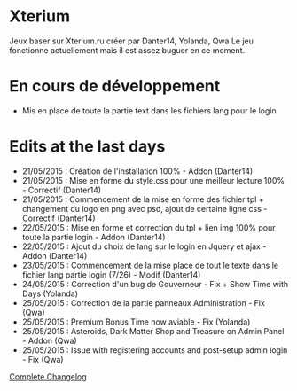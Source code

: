 ﻿# Xterium
Jeux baser sur Xterium.ru créer par Danter14, Yolanda, Qwa
Le jeu fonctionne actuellement mais il est assez buguer en ce moment.

# En cours de développement
- Mis en place de toute la partie text dans les fichiers lang pour le login

# Edits at the last days
- 21/05/2015 : Création de l'installation 100% - Addon (Danter14)
- 21/05/2015 : Mise en forme du style.css pour une meilleur lecture 100% - Correctif (Danter14)
- 21/05/2015 : Commencement de la mise en forme des fichier tpl + changement du logo en png avec psd, ajout de certaine ligne css - Correctif (Danter14)
- 22/05/2015 : Mise en forme et correction du tpl + lien img 100% pour toute la partie login - Addon (Danter14)
- 22/05/2015 : Ajout du choix de lang sur le login en Jquery et ajax - Addon (Danter14)
- 23/05/2015 : Commencement de la mise place de tout le texte dans le fichier lang partie login (7/26) - Modif (Danter14)
- 24/05/2015 : Correction d'un bug de Gouverneur - Fix + Show Time with Days (Yolanda)
- 25/05/2015 : Correction de la partie panneaux Administration - Fix (Qwa)
- 25/05/2015 : Premium Bonus Time now aviable - Fix (Yolanda)
- 25/05/2015 : Asteroids, Dark Matter Shop and Treasure on Admin Panel - Addon (Qwa)
- 25/05/2015 : Issue with registering accounts and post-setup admin login - Fix (Qwa)

[Complete Changelog](../../wiki/Changelog)
